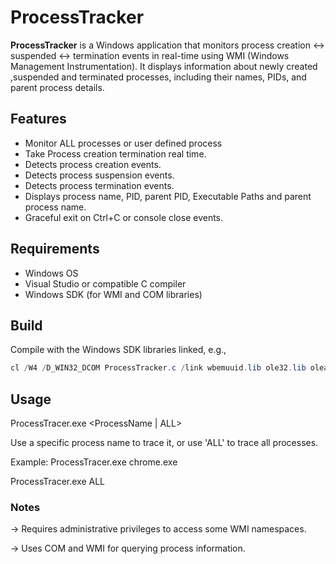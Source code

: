 # ProcessTracker

**ProcessTracker** is a Windows application that monitors process creation <-> suspended <-> termination events in real-time using WMI (Windows Management Instrumentation). It displays information about newly created ,suspended and terminated processes, including their names, PIDs, and parent process details.

## Features

- Monitor ALL processes or user defined process
- Take Process creation termination real time.
- Detects process creation events.
- Detects process suspension events.
- Detects process termination events.
- Displays process name, PID, parent PID, Executable Paths and parent process name.
- Graceful exit on Ctrl+C or console close events.

## Requirements

- Windows OS
- Visual Studio or compatible C compiler
- Windows SDK (for WMI and COM libraries)

## Build

Compile with the Windows SDK libraries linked, e.g.,

```powershell
cl /W4 /D_WIN32_DCOM ProcessTracker.c /link wbemuuid.lib ole32.lib oleaut32.lib
```

## Usage
ProcessTracer.exe <ProcessName | ALL>

Use a specific process name to trace it, or use 'ALL' to trace all processes.

Example: ProcessTracer.exe chrome.exe

ProcessTracer.exe ALL

### Notes

-> Requires administrative privileges to access some WMI namespaces.

-> Uses COM and WMI for querying process information.
